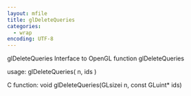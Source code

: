 ```yaml
---
layout: mfile
title: glDeleteQueries
categories:
  - wrap
encoding: UTF-8
---
```


glDeleteQueries  Interface to OpenGL function glDeleteQueries

usage:  glDeleteQueries( n, ids )

C function:  void glDeleteQueries(GLsizei n, const GLuint\* ids)